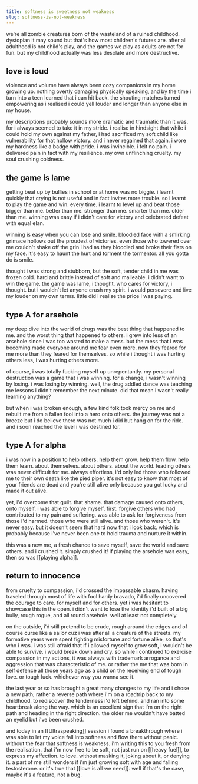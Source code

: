 ```yaml
---
title: softness is sweetness not weakness
slug: softness-is-not-weakness
---
```

we're all zombie creatures born of the wasteland of a ruined childhood. dystopian it may sound but that's how most children's futures are. after all adulthood is not child's play, and the games we play as adults are not for fun. but my childhood actually was less desolate and more destructive.

## love is loud
violence and volume have always been cozy companions in my home growing up. nothing overtly damaging physically speaking, and by the time i turn into a teen learned that i can hit back. the shouting matches turned  empowering as i realised i could yell louder and longer than anyone else in my house.

my descriptions probably sounds more dramatic and traumatic than it was. for i always seemed to take it in my stride. i realise in hindsight that while i could hold my own against my father, i had sacrificed my soft child like vulnerability for that hollow victory. and i never regained that again. i wore my hardness like a badge with pride. i was invincible. i felt no pain. i delivered pain in fact with my resilience. my own unflinching cruelty. my soul crushing coldness. 

## the game is lame
getting beat up by bullies in school or at home was no biggie. i learnt quickly that crying is not useful and in fact invites more trouble. so i learnt to play the game and win. every time. i learnt to level up and beat those bigger than me. better than me. stronger than me. smarter than me. older than me. winning was easy if i didn't care for victory and celebrated defeat with equal elan. 

winning is easy when you can lose and smile. bloodied face with a smirking grimace hollows out the proudest of victories. even those who towered over me couldn't shake off the grin i had as they bloodied and broke their fists on my face. it's easy to haunt the hurt and torment the tormentor. all you gotta do is smile.

thought i was strong and stubborn, but the soft, tender child in me was frozen cold. hard and brittle instead of soft and malleable. i didn't want to win the game. the game was lame, i thought. who cares for victory, i thought. but i wouldn't let anyone crush my spirit. i would persevere and live my louder on my own terms. little did i realise the price i was paying. 

## type A for arsehole
my deep dive into the world of drugs was the best thing that happened to me. and the worst thing that happened to others. i grew into less of an arsehole since i was too wasted to make a mess. but the mess that i was  becoming made everyone around me fear even more. now they feared for me more than they feared for themselves. so while i thought i was hurting others less, i was hurting others more. 

of course, i was totally fucking myself up unrepentantly. my personal destruction was a game that i was winning. for a change, i wasn't winning by losing. i was losing by winning. well, the drug addled dance was teaching me lessons i didn't remember the next minute. did that mean i wasn't really learning anything?

but when i was broken enough, a few kind folk took mercy on me and rebuilt me from a fallen fool into a hero onto others. the journey was not a breeze but i do believe there was not much i did but hang on for the ride. and i soon reached the level i was destined for. 

## type A for alpha
i was now in a position to help others. help them grow. help them flow. help them learn. about themselves. about others. about the world. leading others was never difficult for me. always effortless, i'd only led those who followed me to their own death like the pied piper. it's not easy to know that most of your friends are dead and you're still alive only because you got lucky and made it out alive.

yet, i'd overcome that guilt. that shame. that damage caused onto others, onto myself. i was able to forgive myself. first. forgive others who had contributed to my pain and suffering. was able to ask for forgiveness from those i'd harmed. those who were still alive. and those who weren't. it's never easy. but it doesn't seem that hard now that i look back. which is probably because i've never been one to hold trauma and nurture it within. 

this was a new me, a fresh chance to save myself, save the world and save others. and i crushed it. simply crushed it! if playing the arsehole was easy, then so was [[playing alpha]].

## return to innocence
from cruelty to compassion, i'd crossed the impassable chasm. having traveled through most of life with fool hardy bravado, i'd finally uncovered the courage to care. for myself and for others. yet i was hesitant to showcase this in the open. i didn't want to lose the identity i'd built of a big bully, rough rogue, and all round arsehole. well at least not completely. 

on the outside, i'd still pretend to be crude, rough around the edges and of course curse like a sailor cuz i was after all a creature of the streets. my formative years were spent fighting misfortune and fortune alike, so that's who i was. i was still afraid that if i allowed myself to grow soft, i wouldn't be able to survive. i would break down and cry. so while i continued to exercise compassion in my actions, it was always with trademark arrogance and aggression that was characteristic of me. or rather the me that was born in self defence all those years ago as a child on the receiving end of tough love. or tough luck. whichever way you wanna see it.

the last year or so has brought a great many changes to my life and i chose a new path; rather a reverse path where i'm on a roadtrip back to my childhood. to rediscover the tenderness i'd left behind. and ran into some heartbreak along the way. which is an excellent sign that i'm on the right path and heading in the right direction. the older me wouldn't have batted an eyelid but i've been crushed.

and today in an [[Ultraspeaking]] session i found a breakthrough where i was able to let my voice fall into softness and flow there without panic. without the fear that softness is weakness. i'm writing this to you fresh from the realisation. that i'm now free to be soft, not just run on [[heavy fuel]], to express my affection. to love. without masking it, joking about it, or denying it. a part of me still wonders if i'm just growing soft with age and falling testosterone. or it's true that [[love is all we need]]. well if that's the case, maybe it's a feature, not a bug.